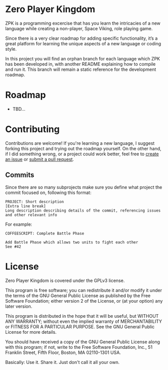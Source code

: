 # Zero Player Kingdom

ZPK is a programming excercise that has you learn the intricacies of a new language while creating a non-player, Space Viking, role playing game.

Since there is a very clear roadmap for adding specific functionality, it’s a great platform for learning the unique aspects of a new language or coding style.

In this project you will find an orphan branch for each language which ZPK has been developed in, with another README explaining how to compile and run it. This branch will remain a static reference for the development roadmap.

# Roadmap

* TBD...

# Contributing

Contributions are welcome! If you're learning a new language, I suggest forking this project and trying out the roadmap yourself. On the other hand, if I did something wrong, or a project could work better, feel free to [create an issue](https://github.com/azanebrain/zero-player-kingdom/issues/new) or [submit a pull request](https://github.com/azanebrain/zero-player-kingdom/pulls). 

## Commits

Since there are so many subprojects make sure you define what project the commit focused on, following this format: 

```
PROJECT: Short description
[Extra line break]
Long description describing details of the commit, referencing issues and other relevant info
```

For example:

```
COFFEESCRIPT: Complete Battle Phase

Add Battle Phase which allows two units to fight each other
See #42
```

# License

Zero Player Kingdom is covered under the GPLv3 license.

This program is free software; you can redistribute it and/or modify it under the terms of the GNU General Public License as published by the Free Software Foundation; either version 2 of the License, or (at your option) any later version.

This program is distributed in the hope that it will be useful, but WITHOUT ANY WARRANTY; without even the implied warranty of MERCHANTABILITY or FITNESS FOR A PARTICULAR PURPOSE.  See the GNU General Public License for more details.

You should have received a copy of the GNU General Public License along with this program; if not, write to the Free Software Foundation, Inc., 51 Franklin Street, Fifth Floor, Boston, MA 02110-1301 USA.

Basically: Use it. Share it. Just don't call it all your own.
